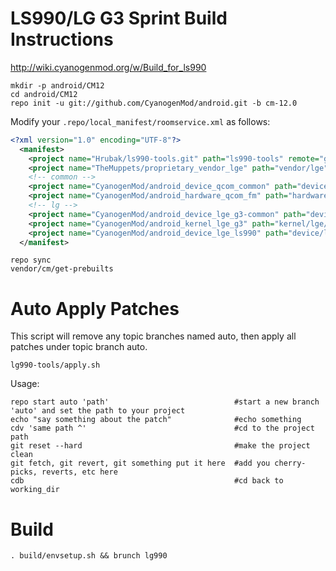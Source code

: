 LS990/LG G3 Sprint Build Instructions
=======================
http://wiki.cyanogenmod.org/w/Build_for_ls990
```
mkdir -p android/CM12
cd android/CM12
repo init -u git://github.com/CyanogenMod/android.git -b cm-12.0
```

Modify your `.repo/local_manifest/roomservice.xml` as follows:

```xml
<?xml version="1.0" encoding="UTF-8"?>
  <manifest>
    <project name="Hrubak/ls990-tools.git" path="ls990-tools" remote="github" revision="cm-12.0" />
    <project name="TheMuppets/proprietary_vendor_lge" path="vendor/lge" remote="github" />
    <!-- common -->
    <project name="CyanogenMod/android_device_qcom_common" path="device/qcom/common" remote="github" />
    <project name="CyanogenMod/android_hardware_qcom_fm" path="hardware/qcom/fm" remote="github" />
    <!-- lg -->
    <project name="CyanogenMod/android_device_lge_g3-common" path="device/lge/g3-common" remote="github" />
    <project name="CyanogenMod/android_kernel_lge_g3" path="kernel/lge/g3" remote="github" />
    <project name="CyanogenMod/android_device_lge_ls990" path="device/lge/ls990" remote="github" />
  </manifest>
```

```
repo sync
vendor/cm/get-prebuilts
```

Auto Apply Patches
==================
This script will remove any topic branches named auto, then apply all patches under topic branch auto.

```
lg990-tools/apply.sh
```
Usage: 
```
repo start auto 'path'                            #start a new branch 'auto' and set the path to your project
echo "say something about the patch"              #echo something
cdv 'same path ^'                                 #cd to the project path
git reset --hard                                  #make the project clean
git fetch, git revert, git something put it here  #add you cherry-picks, reverts, etc here
cdb                                               #cd back to working_dir
```

Build
=====
```
. build/envsetup.sh && brunch lg990
```
